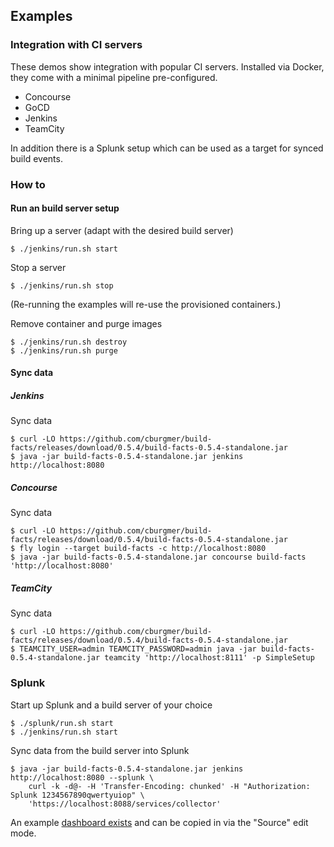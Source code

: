 ## Examples

### Integration with CI servers

These demos show integration with popular CI servers. Installed via Docker, they
come with a minimal pipeline pre-configured.

- Concourse
- GoCD
- Jenkins
- TeamCity

In addition there is a Splunk setup which can be used as a target
for synced build events.

### How to

#### Run an build server setup

Bring up a server (adapt with the desired build server)

    $ ./jenkins/run.sh start

Stop a server

    $ ./jenkins/run.sh stop

(Re-running the examples will re-use the provisioned containers.)

Remove container and purge images

    $ ./jenkins/run.sh destroy
    $ ./jenkins/run.sh purge


#### Sync data

##### Jenkins

Sync data

    $ curl -LO https://github.com/cburgmer/build-facts/releases/download/0.5.4/build-facts-0.5.4-standalone.jar
    $ java -jar build-facts-0.5.4-standalone.jar jenkins http://localhost:8080

##### Concourse

Sync data

    $ curl -LO https://github.com/cburgmer/build-facts/releases/download/0.5.4/build-facts-0.5.4-standalone.jar
    $ fly login --target build-facts -c http://localhost:8080
    $ java -jar build-facts-0.5.4-standalone.jar concourse build-facts 'http://localhost:8080'

##### TeamCity

Sync data

    $ curl -LO https://github.com/cburgmer/build-facts/releases/download/0.5.4/build-facts-0.5.4-standalone.jar
    $ TEAMCITY_USER=admin TEAMCITY_PASSWORD=admin java -jar build-facts-0.5.4-standalone.jar teamcity 'http://localhost:8111' -p SimpleSetup


### Splunk

Start up Splunk and a build server of your choice

    $ ./splunk/run.sh start
    $ ./jenkins/run.sh start

Sync data from the build server into Splunk

    $ java -jar build-facts-0.5.4-standalone.jar jenkins http://localhost:8080 --splunk \
        curl -k -d@- -H 'Transfer-Encoding: chunked' -H "Authorization: Splunk 1234567890qwertyuiop" \
        'https://localhost:8088/services/collector'

An example [dashboard exists](./splunk/dashboard.xml) and can be copied in via the "Source" edit mode.
